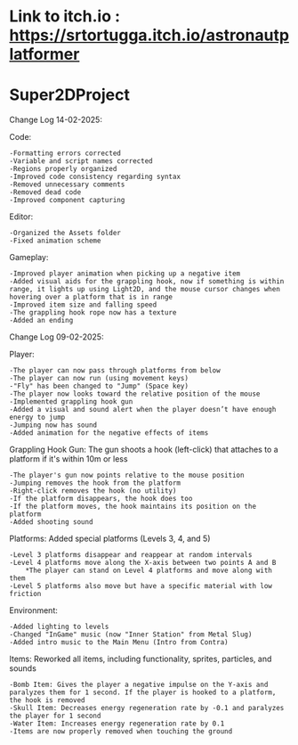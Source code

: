 # Link to itch.io : https://srtortugga.itch.io/astronautplatformer
# Super2DProject
Change Log 14-02-2025:

Code:

    -Formatting errors corrected
    -Variable and script names corrected
    -Regions properly organized
    -Improved code consistency regarding syntax
    -Removed unnecessary comments
    -Removed dead code
    -Improved component capturing

Editor:

    -Organized the Assets folder
    -Fixed animation scheme

Gameplay:

    -Improved player animation when picking up a negative item
    -Added visual aids for the grappling hook, now if something is within range, it lights up using Light2D, and the mouse cursor changes when hovering over a platform that is in range
    -Improved item size and falling speed
    -The grappling hook rope now has a texture
    -Added an ending

Change Log 09-02-2025:

Player:

    -The player can now pass through platforms from below
    -The player can now run (using movement keys)
    -"Fly" has been changed to "Jump" (Space key)
    -The player now looks toward the relative position of the mouse
    -Implemented grappling hook gun
    -Added a visual and sound alert when the player doesn’t have enough energy to jump
    -Jumping now has sound
    -Added animation for the negative effects of items

Grappling Hook Gun: The gun shoots a hook (left-click) that attaches to a platform if it's within 10m or less

    -The player's gun now points relative to the mouse position
    -Jumping removes the hook from the platform
    -Right-click removes the hook (no utility)
    -If the platform disappears, the hook does too
    -If the platform moves, the hook maintains its position on the platform
    -Added shooting sound

Platforms: Added special platforms (Levels 3, 4, and 5)

    -Level 3 platforms disappear and reappear at random intervals
    -Level 4 platforms move along the X-axis between two points A and B
        *The player can stand on Level 4 platforms and move along with them
    -Level 5 platforms also move but have a specific material with low friction

Environment:

    -Added lighting to levels
    -Changed "InGame" music (now "Inner Station" from Metal Slug)
    -Added intro music to the Main Menu (Intro from Contra)

Items: Reworked all items, including functionality, sprites, particles, and sounds

    -Bomb Item: Gives the player a negative impulse on the Y-axis and paralyzes them for 1 second. If the player is hooked to a platform, the hook is removed
    -Skull Item: Decreases energy regeneration rate by -0.1 and paralyzes the player for 1 second
    -Water Item: Increases energy regeneration rate by 0.1
    -Items are now properly removed when touching the ground

